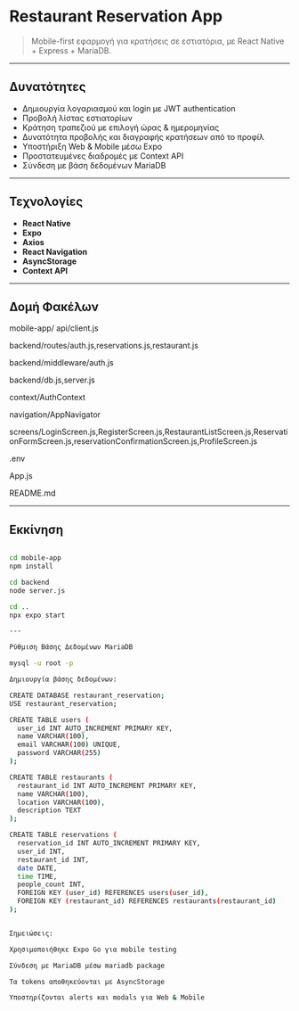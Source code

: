 # Restaurant Reservation App

> Mobile-first εφαρμογή για κρατήσεις σε εστιατόρια, με React Native + Express + MariaDB.

---

## Δυνατότητες

- Δημιουργία λογαριασμού και login με JWT authentication  
- Προβολή λίστας εστιατορίων  
- Κράτηση τραπεζιού με επιλογή ώρας & ημερομηνίας  
- Δυνατότητα προβολής και διαγραφής κρατήσεων από το προφίλ  
- Υποστήριξη Web & Mobile μέσω Expo  
- Προστατευμένες διαδρομές με Context API  
- Σύνδεση με βάση δεδομένων MariaDB  

---

## Τεχνολογίες

- **React Native**
- **Expo**
- **Axios**
- **React Navigation**
- **AsyncStorage**
- **Context API**

---

## Δομή Φακέλων
mobile-app/
api/client.js 

backend/routes/auth.js,reservations.js,restaurant.js 

backend/middleware/auth.js

backend/db.js,server.js

context/AuthContext 

navigation/AppNavigator 

screens/LoginScreen.js,RegisterScreen.js,RestaurantListScreen.js,ReservationFormScreen.js,reservationConfirmationScreen.js,ProfileScreen.js

.env 

App.js 

README.md 


---

## Εκκίνηση

```bash

cd mobile-app
npm install

cd backend
node server.js

cd ..
npx expo start

---

Ρύθμιση Βάσης Δεδομένων MariaDB

mysql -u root -p

Δημιουργία βάσης δεδομένων:

CREATE DATABASE restaurant_reservation;
USE restaurant_reservation;

CREATE TABLE users (
  user_id INT AUTO_INCREMENT PRIMARY KEY,
  name VARCHAR(100),
  email VARCHAR(100) UNIQUE,
  password VARCHAR(255)
);

CREATE TABLE restaurants (
  restaurant_id INT AUTO_INCREMENT PRIMARY KEY,
  name VARCHAR(100),
  location VARCHAR(100),
  description TEXT
);

CREATE TABLE reservations (
  reservation_id INT AUTO_INCREMENT PRIMARY KEY,
  user_id INT,
  restaurant_id INT,
  date DATE,
  time TIME,
  people_count INT,
  FOREIGN KEY (user_id) REFERENCES users(user_id),
  FOREIGN KEY (restaurant_id) REFERENCES restaurants(restaurant_id)
);


Σημειώσεις:

Χρησιμοποιήθηκε Expo Go για mobile testing

Σύνδεση με MariaDB μέσω mariadb package

Τα tokens αποθηκεύονται με AsyncStorage

Υποστηρίζονται alerts και modals για Web & Mobile

